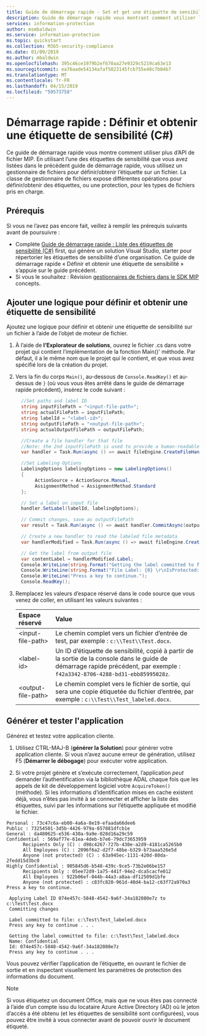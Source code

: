 ```yaml
---
title: Guide de démarrage rapide - Set et get une étiquette de sensibilité sur un fichier en utilisant le C# du SDK MIP
description: Guide de démarrage rapide vous montrant comment utiliser le Wrapper de Microsoft Information Protection SDK .NET pour définir et obtenir une étiquette de sensibilité sur un fichier.
services: information-protection
author: msmbaldwin
ms.service: information-protection
ms.topic: quickstart
ms.collection: M365-security-compliance
ms.date: 01/09/2019
ms.author: mbaldwin
ms.openlocfilehash: 395c46ce1979b2ef670aa27e9329c5219ca63e13
ms.sourcegitcommit: ea76aade54134afaf5023145fcb755e40c7b84b7
ms.translationtype: MT
ms.contentlocale: fr-FR
ms.lasthandoff: 04/15/2019
ms.locfileid: "59573758"
---
```

# <a name="quickstart-set-and-get-a-sensitivity-label-c"></a>Démarrage rapide : Définir et obtenir une étiquette de sensibilité (C#)

Ce guide de démarrage rapide vous montre comment utiliser plus d’API de fichier MIP. En utilisant l’une des étiquettes de sensibilité que vous avez listées dans le précédent guide de démarrage rapide, vous utilisez un gestionnaire de fichiers pour définir/obtenir l’étiquette sur un fichier. La classe de gestionnaire de fichiers expose différentes opérations pour définir/obtenir des étiquettes, ou une protection, pour les types de fichiers pris en charge.

## <a name="prerequisites"></a>Prérequis

Si vous ne l’avez pas encore fait, veillez à remplir les prérequis suivants avant de poursuivre :

- Complète [Guide de démarrage rapide : Liste des étiquettes de sensibilité (C#)](quick-file-list-labels-csharp.md) first, qui génère un solution Visual Studio, starter pour répertorier les étiquettes de sensibilité d’une organisation. Ce guide de démarrage rapide « Définir et obtenir une étiquette de sensibilité » s’appuie sur le guide précédent.
- Si vous le souhaitez : Révision [gestionnaires de fichiers dans le SDK MIP](concept-handler-file-cpp.md) concepts.

## <a name="add-logic-to-set-and-get-a-sensitivity-label"></a>Ajouter une logique pour définir et obtenir une étiquette de sensibilité

Ajoutez une logique pour définir et obtenir une étiquette de sensibilité sur un fichier à l’aide de l’objet de moteur de fichier. 

1. À l’aide de **l’Explorateur de solutions**, ouvrez le fichier .cs dans votre projet qui contient l’implémentation de la fonction Main()' méthode. Par défaut, il a le même nom que le projet qui le contient, et que vous avez spécifié lors de la création du projet. 

2. Vers la fin du corps `Main()`, au-dessous de `Console.ReadKey()` et au-dessus de `}` (où vous vous êtes arrêté dans le guide de démarrage rapide précédent), insérez le code suivant :

   ```csharp
     //Set paths and label ID
     string inputFilePath = "<input-file-path>";
     string actualFilePath = inputFilePath;
     string labelId = "<label-id>";
     string outputFilePath = "<output-file-path>";
     string actualOutputFilePath = outputFilePath;

     //Create a file handler for that file
     //Note: the 2nd inputFilePath is used to provide a human-readable content identifier for admin auditing. 
     var handler = Task.Run(async () => await fileEngine.CreateFileHandlerAsync(inputFilePath, actualFilePath, true)).Result;

     //Set Labeling Options
     LabelingOptions labelingOptions = new LabelingOptions()
     {
          ActionSource = ActionSource.Manual,
          AssignmentMethod = AssignmentMethod.Standard
     };

     // Set a label on input file
     handler.SetLabel(labelId, labelingOptions);

     // Commit changes, save as outputFilePath
     var result = Task.Run(async () => await handler.CommitAsync(outputFilePath)).Result;

     // Create a new handler to read the labeled file metadata
     var handlerModified = Task.Run(async () => await fileEngine.CreateFileHandlerAsync(outputFilePath, actualOutputFilePath, true)).Result;

     // Get the label from output file
     var contentLabel = handlerModified.Label;
     Console.WriteLine(string.Format("Getting the label committed to file: {0}", outputFilePath));
     Console.WriteLine(string.Format("File Label: {0} \r\nIsProtected: {1}", contentLabel.Label, contentLabel.IsProtectionAppliedFromLabel.ToString()));
     Console.WriteLine("Press a key to continue.");
     Console.ReadKey();
   ```

3. Remplacez les valeurs d’espace réservé dans le code source que vous venez de coller, en utilisant les valeurs suivantes :

   | Espace réservé | Value |
   |:----------- |:----- |
   | \<input-file-path\> | Le chemin complet vers un fichier d’entrée de test, par exemple : `c:\\Test\\Test.docx`. |
   | \<label-id\> | Un ID d’étiquette de sensibilité, copié à partir de la sortie de la console dans le guide de démarrage rapide précédent, par exemple : `f42a3342-8706-4288-bd31-ebb85995028z`. |
   | \<output-file-path\> | Le chemin complet vers le fichier de sortie, qui sera une copie étiquetée du fichier d’entrée, par exemple : `c:\\Test\\Test_labeled.docx`. |

## <a name="build-and-test-the-application"></a>Générer et tester l'application

Générez et testez votre application cliente. 

1. Utilisez CTRL-MAJ-B (**générer la Solution**) pour générer votre application cliente. Si vous n’avez aucune erreur de génération, utilisez F5 (**Démarrer le débogage**) pour exécuter votre application.

2. Si votre projet génère et s’exécute correctement, l’application *peut* demander l’authentification via la bibliothèque ADAL chaque fois que les appels de kit de développement logiciel votre `AcquireToken()` (méthode). Si les informations d’identification mises en cache existent déjà, vous n’êtes pas invité à se connecter et afficher la liste des étiquettes, suivi par les informations sur l’étiquette appliquée et modifié le fichier.

  ```console   
  Personal : 73c47c6a-eb00-4a6a-8e19-efaada66dee6
  Public : 73254501-3d5b-4426-979a-657881dfcb1e
  General : da480625-e536-430a-9a9e-028d16a29c59
  Confidential : 569af77e-61ea-4deb-b7e6-79dc73653959
        Recipients Only (C) : d98c4267-727b-430e-a2d9-4181ca5265b0
        All Employees (C) : 2096f6a2-d2f7-48be-b329-b73aaa526e5d
        Anyone (not protected) (C) : 63a945ec-1131-420d-80da-2fedd15d3bc0
  Highly Confidential : 905845d6-b548-439c-9ce5-73b2e06be157
        Recipients Only : 05ee72d9-1a75-441f-94e2-dca5cacfe012
        All Employees : 922b06ef-044b-44a3-a8aa-df12509d1bfe
        Anyone (not protected) : c83fc820-961d-40d4-ba12-c63f72a970a3
  Press a key to continue.

   Applying Label ID 074e457c-5848-4542-9a6f-34a182080e7z to c:\Test\Test.docx
   Committing changes
   
   Label committed to file: c:\Test\Test_labeled.docx
   Press any key to continue . . .
  
   Getting the label committed to file: c:\Test\Test_labeled.docx
   Name: Confidential
   Id: 074e457c-5848-4542-9a6f-34a182080e7z
   Press any key to continue . . .
   ```

Vous pouvez vérifier l’application de l’étiquette, en ouvrant le fichier de sortie et en inspectant visuellement les paramètres de protection des informations du document.

> [!NOTE]
> Si vous étiquetez un document Office, mais que ne vous êtes pas connecté à l’aide d’un compte issu du locataire Azure Active Directory (AD) où le jeton d’accès a été obtenu (et les étiquettes de sensibilité sont configurées), vous pouvez être invité à vous connecter avant de pouvoir ouvrir le document étiqueté. 
